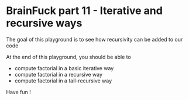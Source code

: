 # BrainFuck part 11 - Iterative and recursive ways

The goal of this playground is to see how recursivity can be added to our code

At the end of this playground, you should be able to
* compute factorial in a basic iterative way
* compute factorial in a recursive way
* compute factorial in a tail-recursive way

Have fun !

